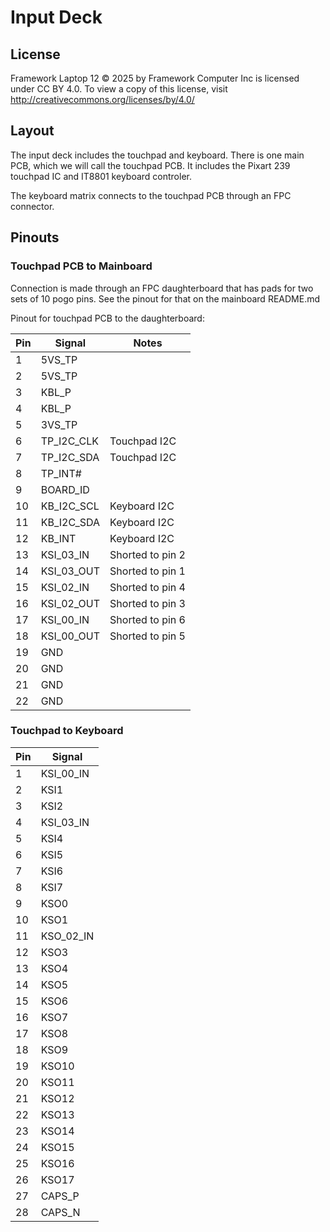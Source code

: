 # Input Deck

## License

Framework Laptop 12 © 2025 by Framework Computer Inc is licensed under CC BY 4.0.
To view a copy of this license, visit http://creativecommons.org/licenses/by/4.0/

## Layout

The input deck includes the touchpad and keyboard.
There is one main PCB, which we will call the touchpad PCB.
It includes the Pixart 239 touchpad IC and IT8801 keyboard controler.

The keyboard matrix connects to the touchpad PCB through an FPC connector.

## Pinouts

### Touchpad PCB to Mainboard

Connection is made through an FPC daughterboard that has pads for two sets of 10 pogo pins.
See the pinout for that on the mainboard README.md

Pinout for touchpad PCB to the daughterboard:

| Pin | Signal     | Notes               |
|-----|------------|---------------------|
| 1   | 5VS_TP     |                     |
| 2   | 5VS_TP     |                     |
| 3   | KBL_P      |                     |
| 4   | KBL_P      |                     |
| 5   | 3VS_TP     |                     |
| 6   | TP_I2C_CLK | Touchpad I2C        |
| 7   | TP_I2C_SDA | Touchpad I2C        |
| 8   | TP_INT#    |                     |
| 9   | BOARD_ID   |                     |
| 10  | KB_I2C_SCL | Keyboard I2C        |
| 11  | KB_I2C_SDA | Keyboard I2C        |
| 12  | KB_INT     | Keyboard I2C        |
| 13  | KSI_03_IN  | Shorted to pin 2    |
| 14  | KSI_03_OUT | Shorted to pin 1    |
| 15  | KSI_02_IN  | Shorted to pin 4    |
| 16  | KSI_02_OUT | Shorted to pin 3    |
| 17  | KSI_00_IN  | Shorted to pin 6    |
| 18  | KSI_00_OUT | Shorted to pin 5    |
| 19  | GND        |                     |
| 20  | GND        |                     |
| 21  | GND        |                     |
| 22  | GND        |                     |

### Touchpad to Keyboard

| Pin | Signal     |
|-----|------------|
| 1   | KSI_00_IN  |
| 2   | KSI1       |
| 3   | KSI2       |
| 4   | KSI_03_IN  |
| 5   | KSI4       |
| 6   | KSI5       |
| 7   | KSI6       |
| 8   | KSI7       |
| 9   | KSO0       |
| 10  | KSO1       |
| 11  | KSO_02_IN  |
| 12  | KSO3       |
| 13  | KSO4       |
| 14  | KSO5       |
| 15  | KSO6       |
| 16  | KSO7       |
| 17  | KSO8       |
| 18  | KSO9       |
| 19  | KSO10      |
| 20  | KSO11      |
| 21  | KSO12      |
| 22  | KSO13      |
| 23  | KSO14      |
| 24  | KSO15      |
| 25  | KSO16      |
| 26  | KSO17      |
| 27  | CAPS_P     |
| 28  | CAPS_N     |
